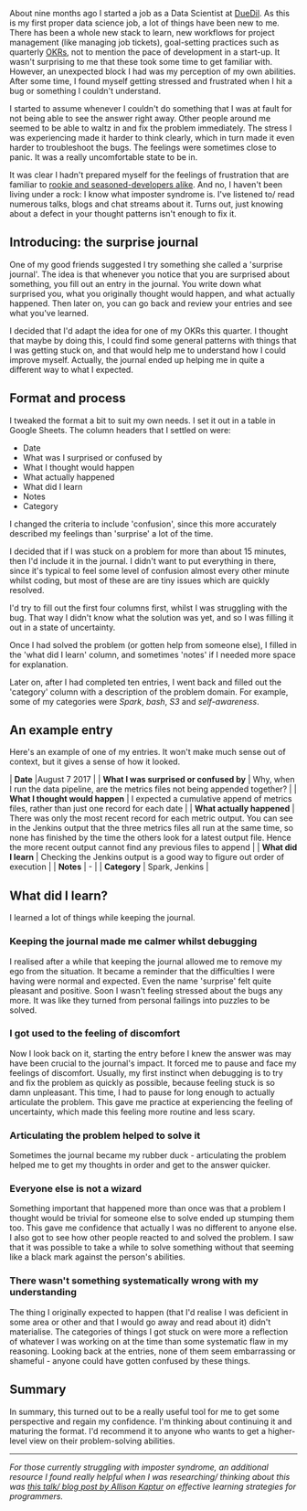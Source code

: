 About nine months ago I started a job as a Data Scientist at [DueDil](https://www.duedil.com/dashboard). As this is my first proper data science job, a lot of things have been new to me. There has been a whole new stack to learn, new workflows for project management (like managing job tickets), goal-setting practices such as quarterly [OKRs](https://en.wikipedia.org/wiki/OKR), not to mention the pace of development in a start-up. It wasn't surprising to me that these took some time to get familiar with. However, an unexpected block I had was my perception of my own abilities. After some time, I found myself getting stressed and frustrated when I hit a bug or something I couldn't understand. 

I started to assume whenever I couldn't do something that I was at fault for not being able to see the answer right away. Other people around me seemed to be able to waltz in and fix the problem immediately. The stress I was experiencing made it harder to think clearly, which in turn made it even harder to troubleshoot the bugs. The feelings were sometimes close to panic. It was a really uncomfortable state to be in. 

It was clear I hadn't prepared myself for the feelings of frustration that are familiar to [rookie and seasoned-developers alike](https://nedbatchelder.com//blog/201709/beginners_and_experts.html). And no, I haven't been living under a rock: I know what imposter syndrome is. I've listened to/ read numerous talks, blogs and chat streams about it. Turns out, just knowing about a defect in your thought patterns isn't enough to fix it.

## Introducing: the surprise journal 

One of my good friends suggested I try something she called a 'surprise journal'. The idea is that whenever you notice that you are surprised about something, you fill out an entry in the journal. You write down what surprised you, what you originally thought would happen, and what actually happened. Then later on, you can go back and review your entries and see what you've learned. 

I decided that I'd adapt the idea for one of my OKRs this quarter. I thought that maybe by doing this, I could find some general patterns with things that I was getting stuck on, and that would help me to understand how I could improve myself. Actually, the journal ended up helping me in quite a different way to what I expected.

## Format and process

I tweaked the format a bit to suit my own needs. I set it out in a table in Google Sheets. The column headers that I settled on were:

- Date
- What was I surprised or confused by
- What I thought would happen
- What actually happened
- What did I learn
- Notes
- Category

I changed the criteria to include 'confusion', since this more accurately described my feelings than 'surprise' a lot of the time. 

I decided that if I was stuck on a problem for more than about 15 minutes, then I'd include it in the journal. I didn't want to put everything in there, since it's typical to feel some level of confusion almost every other minute whilst coding, but most of these are are tiny issues which are quickly resolved. 

I'd try to fill out the first four columns first, whilst I was struggling with the bug. That way I didn't know what the solution was yet, and so I was filling it out in a state of uncertainty. 

Once I had solved the problem (or gotten help from someone else), I filled in the 'what did I learn' column, and sometimes 'notes' if I needed more space for explanation.

Later on, after I had completed ten entries, I went back and filled out the 'category' column with a description of the problem domain. For example, some of my categories were *Spark*, *bash*, *S3* and *self-awareness*.

## An example entry

Here's an example of one of my entries. It won't make much sense out of context, but it gives a sense of how it looked.


| **Date** |August 7 2017 |
| **What I was surprised or confused by** | Why, when I run the data pipeline, are the metrics files not being appended together? |
| **What I thought would happen** | I expected a cumulative append of metrics files, rather than just one record for each date    |
| **What actually happened** | There was only the most recent record for each metric output. You can see in the Jenkins output that the three metrics files all run at the same time, so none has finished by the time the others look for a latest output file. Hence the more recent output cannot find any previous files to append |
| **What did I learn** | Checking the Jenkins output is a good way to figure out order of execution |
| **Notes** | - |
| **Category** | Spark, Jenkins | 

## What did I learn?

I learned a lot of things while keeping the journal.

### Keeping the journal made me calmer whilst debugging
I realised after a while that keeping the journal allowed me to remove my ego from the situation. It became a reminder that the difficulties I were having were normal and expected. Even the name 'surprise' felt quite pleasant and positive. Soon I wasn't feeling stressed about the bugs any more. It was like they turned from personal failings into puzzles to be solved.

### I got used to the feeling of discomfort
Now I look back on it, starting the entry before I knew the answer was may have been crucial to the journal's impact. It forced me to pause and face my feelings of discomfort. Usually, my first instinct when debugging is to try and fix the problem as quickly as possible, because feeling stuck is so damn unpleasant. This time, I had to pause for long enough to actually articulate the problem. This gave me practice at experiencing the feeling of uncertainty, which made this feeling more routine and less scary.

### Articulating the problem helped to solve it
Sometimes the journal became my rubber duck - articulating the problem helped me to get my thoughts in order and get to the answer quicker.

### Everyone else is not a wizard
Something important that happened more than once was that a problem I thought would be trivial for someone else to solve ended up stumping them too. This gave me confidence that actually I was no different to anyone else. I also got to see how other people reacted to and solved the problem. I saw that it was possible to take a while to solve something without that seeming like a black mark against the person's abilities. 

### There wasn't something systematically wrong with my understanding
The thing I originally expected to happen (that I'd realise I was deficient in some area or other and that I would go away and read about it) didn't materialise. The categories of things I got stuck on were more a reflection of whatever I was working on at the time than some systematic flaw in my reasoning. Looking back at the entries, none of them seem embarrassing or shameful - anyone could have gotten confused by these things. 

## Summary

In summary, this turned out to be a really useful tool for me to get some perspective and regain my confidence. I'm thinking about continuing it and maturing the format. I'd recommend it to anyone who wants to get a higher-level view on their problem-solving abilities.

--------------

*For those currently struggling with imposter syndrome, an additional resource I found really helpful when I was researching/ thinking about this was [this talk/ blog post by Allison Kaptur](http://akaptur.com/blog/2015/10/10/effective-learning-strategies-for-programmers/) on effective learning strategies for programmers.*
